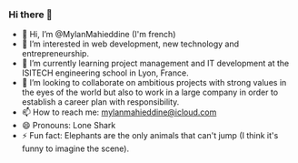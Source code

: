 ### Hi there 👋

- 👋 Hi, I’m @MylanMahieddine (I'm french)
- 👀 I’m interested in web development, new technology and entrepreneurship.
- 🌱 I’m currently learning project management and IT development at the ISITECH engineering school in Lyon, France.
- 💞️ I’m looking to collaborate on ambitious projects with strong values in the eyes of the world but also to work in a large company in order to establish a career plan with responsibility.
- 📫 How to reach me: mylanmahieddine@icloud.com
- 😄 Pronouns: Lone Shark
- ⚡ Fun fact: Elephants are the only animals that can't jump (I think it's funny to imagine the scene).
